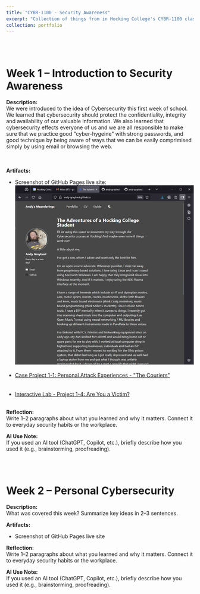 ```yaml
---
title: "CYBR-1100 - Security Awareness"
excerpt: "Collection of things from in Hocking College's CYBR-1100 class" # <br/><img src='/images/500x300.png'>
collection: portfolio
---
```


<a id="week_01"></a><br><br>
# Week 1 – Introduction to Security Awareness
 
**Description:**  
We were introduced to the idea of Cybersecurity this first week of school.  We learned that cybersecurity should protect the confidentiality, integrity and availability of our valuable information. We also learned that cybersecurity effects everyone of us and we are all responsible to make sure that we practice good "cyber-hygeine" with strong passwords, and good technique by being aware of ways that we can be easily comprimised simply by using email or browsing the web.
<br><br><br>
 
**Artifacts:**  
- Screenshot of GitHub Pages live site: <br> <img src='/images/Screenshot_of_Live_github.io.png'>
<br><br>
- [Case Project 1-1: Personal Attack Experiences - "The Couriers"](/files/Week_01-Case_Project-Andy_Graybeal-The_Couriers.pdf)  
<br><br>
- [Interactive Lab - Project 1-4: Are You a Victim?](/files/Week_01-Interactive_Lab-Andy_Graybeal.pdf)
<br><br>
 
**Reflection:**  
Write 1–2 paragraphs about what you learned and why it matters. Connect it to everyday security habits or the workplace.  
 
**AI Use Note:**  
If you used an AI tool (ChatGPT, Copilot, etc.), briefly describe how you used it (e.g., brainstorming, proofreading).

<a id="week_02"></a><br><br>
# Week 2 – Personal Cybersecurity
 
**Description:**  
What was covered this week? Summarize key ideas in 2–3 sentences.  
 
**Artifacts:**  
- Screenshot of GitHub Pages live site  
 
**Reflection:**  
Write 1–2 paragraphs about what you learned and why it matters. Connect it to everyday security habits or the workplace.  
 
**AI Use Note:**  
If you used an AI tool (ChatGPT, Copilot, etc.), briefly describe how you used it (e.g., brainstorming, proofreading).
